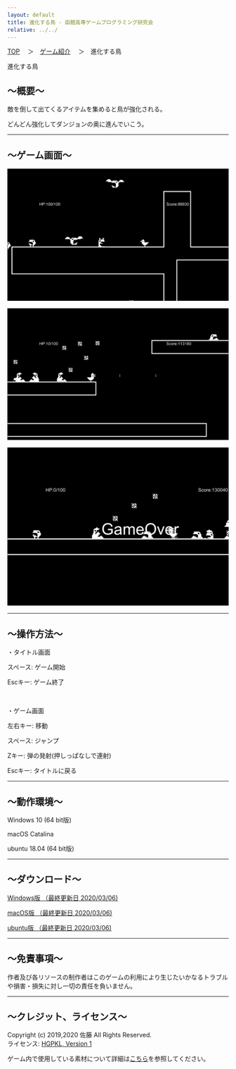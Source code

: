 ```yaml
---
layout: default
title: 進化する鳥 - 函館高専ゲームプログラミング研究会
relative: ../../
---
```

<div class="content">
<div class="main">

<p class="bread">
<a href="../../">TOP</a>
　＞　<a href="../">ゲーム紹介</a>
　＞　進化する鳥
</p>

<p class="title">
進化する鳥
</p>

<h2>～概要～</h2>

<p>
敵を倒して出てくるアイテムを集めると鳥が強化される。
</p>
<p>
どんどん強化してダンジョンの奥に進んでいこう。
</p>

<hr>
<h2>～ゲーム画面～</h2>

<p>
<img alt="スクリーンショット" src="./ss1.png">
</p>

<p>
<img alt="スクリーンショット" src="./ss2.png">
</p>

<p>
<img alt="スクリーンショット" src="./ss3.png">
</p>

<hr>
<h2>～操作方法～</h2>

<p>
・タイトル画面
</p>
<p>
スペース: ゲーム開始
</p>
<p>
Escキー: ゲーム終了
</p>
<br>
<p>
・ゲーム画面
</p>
<p>
左右キー: 移動
</p>
<p>
スペース: ジャンプ
</p>
<p>
Zキー: 弾の発射(押しっぱなしで連射)
</p>
<p>
Escキー: タイトルに戻る
</p>


<hr>
<h2>～動作環境～</h2>

<p>
Windows 10 (64 bit版)
</p>
<p>
macOS Catalina
</p>
<p>
ubuntu 18.04 (64 bit版)
</p>

<hr>
<h2>～ダウンロード～</h2>

<p>
<a href="https://drive.google.com/uc?export=download&id=1PA6p-t0yelLjMc1bYpetI3eHEahWnBKr">
Windows版 （最終更新日 2020/03/06) </a>
</p>

<p>
<a href="https://drive.google.com/uc?export=download&id=1S-n9-vFsYyMcyCz3KyXjqPLy0ZpPmaSp">
 macOS版 （最終更新日 2020/03/06) </a>
</p>

<p>
<a href="https://drive.google.com/uc?export=download&id=153bdvcmz1IwIJLIKHKcCJaWDR_BL6XGJ">
ubuntu版 （最終更新日 2020/03/06) </a>
</p>

<hr>
<h2>～免責事項～</h2>

<p>
作者及び各リソースの制作者はこのゲームの利用により生じたいかなるトラブルや損害・損失に対し一切の責任を負いません。
</p>

<hr>
<h2>～クレジット、ライセンス～</h2>

<p>
Copyright (c) 2019,2020 佐藤 All Rights Reserved.
<br>
ライセンス: <a href="../../other/HGPKLv1.html">HGPKL, Version 1</a>
</p>

<p>
ゲーム内で使用している素材について詳細は<a href="./readme.txt">こちら</a>を参照してください。
</p>

</div>
</div>
